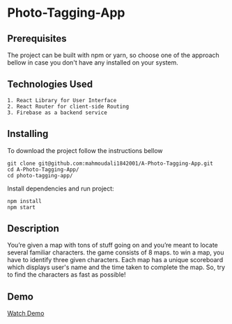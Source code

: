 # Photo-Tagging-App

## Prerequisites
The project can be built with npm or yarn, so choose one of the approach bellow in case you don't have any installed on your system.

## Technologies Used
    1. React Library for User Interface
    2. React Router for client-side Routing
    3. Firebase as a backend service

## Installing
To download the project follow the instructions bellow

    git clone git@github.com:mahmoudali1842001/A-Photo-Tagging-App.git
    cd A-Photo-Tagging-App/
    cd photo-tagging-app/

Install dependencies and run project:

    npm install
    npm start

## Description
    
You’re given a map with tons of stuff going on and you’re meant to locate several familiar characters.
the game consists of 8 maps. to win a map, you have to identify three given characters.
Each map has a unique scoreboard which displays user's name and the time taken to complete the map. So, try to find the characters as fast as possible!

## Demo
[Watch Demo](https://www.youtube.com/watch?v=ZPOA0eyhaqs&ab_channel=mahmoudabdelshakour)


